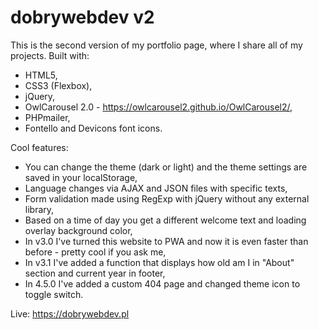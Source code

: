 # dobrywebdev v2

This is the second version of my portfolio page, where I share all of my projects.
Built with:
- HTML5,
- CSS3 (Flexbox),
- jQuery,
- OwlCarousel 2.0 - https://owlcarousel2.github.io/OwlCarousel2/,
- PHPmailer,
- Fontello and Devicons font icons.

Cool features:
- You can change the theme (dark or light) and the theme settings are saved in your localStorage,
- Language changes via AJAX and JSON files with specific texts,
- Form validation made using RegExp with jQuery without any external library,
- Based on a time of day you get a different welcome text and loading overlay background color,
- In v3.0 I've turned this website to PWA and now it is even faster than before - pretty cool if you ask me,
- In v3.1 I've added a function that displays how old am I in "About" section and current year in footer,
- In 4.5.0 I've added a custom 404 page and changed theme icon to toggle switch.

Live: https://dobrywebdev.pl
